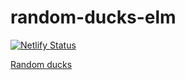 # random-ducks-elm
[![Netlify Status](https://api.netlify.com/api/v1/badges/1a736621-7f91-4875-8b0f-1659bbba63c2/deploy-status)](https://app.netlify.com/sites/random-ducks/deploys)

[Random ducks](https://random-ducks.netlify.com/)
